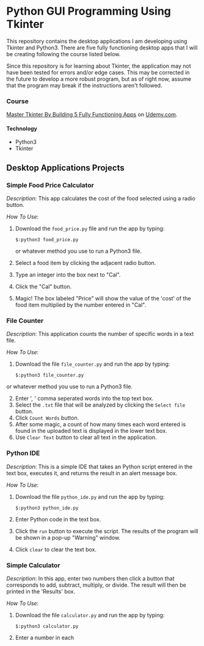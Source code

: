 # Python GUI Programming Using Tkinter

This repository contains the desktop applications I am developing using Tkinter and Python3. There are five fully functioning desktop apps that I will be creating following the course listed below. 

Since this repository is for learning about Tkinter, the application may not have been tested for errors and/or edge cases. This may be corrected in the future to develop a more robust program, but as of right now, assume that the program may break if the instructions aren't followed. 

### Course 
[Master Tkinter By Building 5 Fully Functioning Apps](https://www.udemy.com/master-tkinter-by-building-5-apps/) on [Udemy.com](https://www.udemy.com).
 
#### Technology
* Python3
* Tkinter

## Desktop Applications Projects
### Simple Food Price Calculator

_Description_: This app calculates the cost of the food selected using a radio button. 

_How To Use_: 

1. Download the `food_price.py` file and run the app by typing: 

	```
	$:python3 food_price.py
	``` 

	or whatever method you use to run a Python3 	file. 

2. Select a food item by clicking the adjacent radio button. 
3. Type an integer into the box next to "Cal".
4. Click the "Cal" button.
5. Magic! The box labeled "Price" will show the value of the 'cost' of the food item multiplied by the number entered in "Cal". 

### File Counter
_Description_: This application counts the number of specific words in a text file.

_How To Use_: 

1. Download the file `file_counter.py` and run the app by typing:

	```
	$:python3 file_counter.py
	```
or whatever method you use to run a Python3 file. 

2. Enter ', ' comma seperated words into the top text box. 
3. Select the `.txt` file that will be analyzed by clicking the `Select file` button.
4. Click `Count Words` button. 
5. After some magic, a count of how many times each word entered is found in the uploaded text is displayed in the lower text box.
6. Use `Clear Text` button to clear all text in the application. 


### Python IDE
_Description_: This is a simple IDE that takes an Python script entered in the text box, executes it, and returns the result in an alert message box. 

_How To Use_:

1. Download the file `python_ide.py` and run the app by typing: 

	```
	$:python3 python_ide.py
	```
2. Enter Python code in the text box. 
3. Click the `run` button to execute the script. The results of the program will be shown in a pop-up "Warning" window. 
4. Click `clear` to clear the text box. 

### Simple Calculator
_Description_: In this app, enter two numbers then click a button that corresponds to add, subtract, multiply, or divide. The result will then be printed in the 'Results' box. 

_How To Use_: 

1. Download the file `calculator.py` and run the app by typing:

	```
	$:python3 calculator.py
	```
2. Enter a number in each 